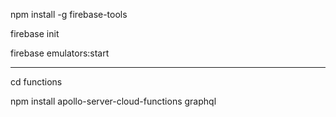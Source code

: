 npm install -g firebase-tools

firebase init

firebase emulators:start

---

cd functions

npm install apollo-server-cloud-functions graphql
